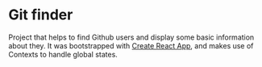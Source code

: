 #  Git finder

Project that helps to find Github users and display some basic information about they. It was bootstrapped with [Create React App](https://github.com/facebook/create-react-app), and makes use of Contexts to handle global states.
